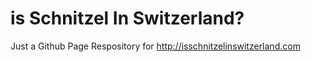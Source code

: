 is Schnitzel In Switzerland?
========================

Just a Github Page Respository for http://isschnitzelinswitzerland.com
